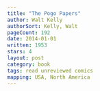 ```yaml
---
title: "The Pogo Papers"
author: Walt Kelly
authorSort: Kelly, Walt
pageCount: 192
date: 2014-01-01
written: 1953
stars: 4
layout: post
category: book
tags: read unreviewed comics
mapping: USA, North America
---
```

